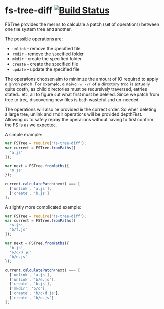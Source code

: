# fs-tree-diff [![Build Status](https://travis-ci.org/stefanpenner/fs-tree-diff.svg)](https://travis-ci.org/stefanpenner/fs-tree-diff)

FSTree provides the means to calculate a patch (set of operations) between one file system tree and another.

The possible operations are:

* `unlink` – remove the specified file
* `rmdir` – remove the specified folder
* `mkdir` – create the specified folder
* `create` – create the specified file
* `update` – update the specified file

The operations choosen aim to minimize the amount of IO required to apply a given patch.
For example, a naive `rm -rf` of a directory tree is actually quite costly, as child directories
must be recursively traversed, entries stated.. etc, all to figure out what first must be deleted.
Since we patch from tree to tree, discovering new files is both wasteful and un-needed.

The operations will also be provided in the correct order. So when deleting a large tree, unlink
and rmdir operations will be provided depthFirst. Allowing us to safely replay the operations without having to first confirm the FS is as we expected.

A simple example:

```js
var FSTree = require('fs-tree-diff');
var current = FSTree.fromPaths([
  'a.js'
]);

var next = FSTree.fromPaths({
  'b.js'
});

current.calculatePatch(next) === [
  ['unlink', 'a.js'],
  ['create', 'b.js']
];
```

A slightly more complicated example:

```js
var FSTree = require('fs-tree-diff');
var current = FSTree.fromPaths([
  'a.js',
  'b/f.js'
]);

var next = FSTree.fromPaths({
  'b.js',
  'b/c/d.js'
  'b/e.js'
});

current.calculatePatch(next) === [
  ['unlink', 'a.js'],
  ['unlink', 'b/e.js'],
  ['create', 'b.js'],
  ['mkdir', 'b/c'],
  ['create', 'b/c/d.js'],
  ['create', 'b/e.js']
];
```
